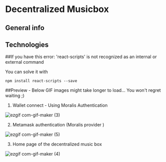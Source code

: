 # Decentralized Musicbox


## General info


## Technologies


##If you have this error:
'react-scripts' is not recognized as an internal or external command

You can solve it with 
```
npm install react-scripts --save
```

##Preview - Below GIF images might take longer to load... You won't regret waiting ;)

1) Wallet connect - Using Moralis Authentication 

![ezgif com-gif-maker (3)](https://user-images.githubusercontent.com/101921758/161101626-1eb3e183-7ca3-4526-ab86-8ee720c91aa1.gif)


2) Metamask authentication (Moralis provider ) 

![ezgif com-gif-maker (5)](https://user-images.githubusercontent.com/101921758/161104523-922e5dd6-5a1d-4a68-8513-ee29f7fa8394.gif)


3) Home page of the decentralized music box

![ezgif com-gif-maker (4)](https://user-images.githubusercontent.com/101921758/161103168-0e52e689-375d-45c9-a7bd-3c206850f742.gif)



